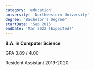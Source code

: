 ```yaml
---
category: 'education'
university: 'Northwestern University'
degree: "Bachelor's Degree"
startDate: 'Sep 2015'
endDate: 'Mar 2022 (Expected)'
---
```


**B.A. in Computer Science**

GPA 3.89 / 4.00

Resident Assistant 2019-2020
